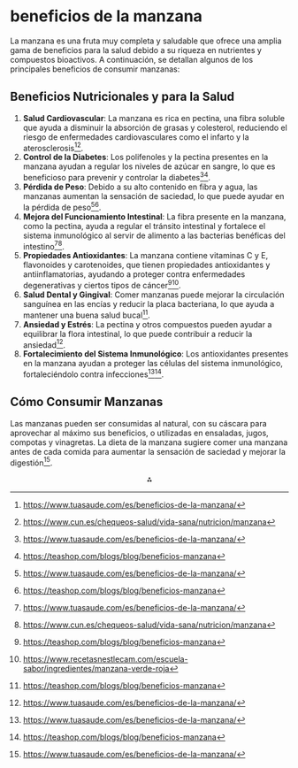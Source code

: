 # beneficios de la manzana

La manzana es una fruta muy completa y saludable que ofrece una amplia gama de beneficios para la salud debido a su riqueza en nutrientes y compuestos bioactivos. A continuación, se detallan algunos de los principales beneficios de consumir manzanas:

## **Beneficios Nutricionales y para la Salud**

1. **Salud Cardiovascular**: La manzana es rica en pectina, una fibra soluble que ayuda a disminuir la absorción de grasas y colesterol, reduciendo el riesgo de enfermedades cardiovasculares como el infarto y la aterosclerosis[^1][^2].
2. **Control de la Diabetes**: Los polifenoles y la pectina presentes en la manzana ayudan a regular los niveles de azúcar en sangre, lo que es beneficioso para prevenir y controlar la diabetes[^1][^3].
3. **Pérdida de Peso**: Debido a su alto contenido en fibra y agua, las manzanas aumentan la sensación de saciedad, lo que puede ayudar en la pérdida de peso[^1][^3].
4. **Mejora del Funcionamiento Intestinal**: La fibra presente en la manzana, como la pectina, ayuda a regular el tránsito intestinal y fortalece el sistema inmunológico al servir de alimento a las bacterias benéficas del intestino[^1][^2].
5. **Propiedades Antioxidantes**: La manzana contiene vitaminas C y E, flavonoides y carotenoides, que tienen propiedades antioxidantes y antiinflamatorias, ayudando a proteger contra enfermedades degenerativas y ciertos tipos de cáncer[^3][^4].
6. **Salud Dental y Gingival**: Comer manzanas puede mejorar la circulación sanguínea en las encías y reducir la placa bacteriana, lo que ayuda a mantener una buena salud bucal[^3].
7. **Ansiedad y Estrés**: La pectina y otros compuestos pueden ayudar a equilibrar la flora intestinal, lo que puede contribuir a reducir la ansiedad[^1].
8. **Fortalecimiento del Sistema Inmunológico**: Los antioxidantes presentes en la manzana ayudan a proteger las células del sistema inmunológico, fortaleciéndolo contra infecciones[^1][^3].

## **Cómo Consumir Manzanas**

Las manzanas pueden ser consumidas al natural, con su cáscara para aprovechar al máximo sus beneficios, o utilizadas en ensaladas, jugos, compotas y vinagretas. La dieta de la manzana sugiere comer una manzana antes de cada comida para aumentar la sensación de saciedad y mejorar la digestión[^1].

<div style="text-align: center">⁂</div>

[^1]: https://www.tuasaude.com/es/beneficios-de-la-manzana/

[^2]: https://www.cun.es/chequeos-salud/vida-sana/nutricion/manzana

[^3]: https://teashop.com/blogs/blog/beneficios-manzana

[^4]: https://www.recetasnestlecam.com/escuela-sabor/ingredientes/manzana-verde-roja

[^5]: https://www.lechepuleva.es/aprende-a-cuidarte/tu-alimentacion-de-la-a-z/m/manzana

[^6]: https://fen.org.es/MercadoAlimentosFEN/pdfs/manzana.pdf

[^7]: https://www.infobae.com/salud/2024/11/04/los-7-beneficios-de-comer-una-manzana-todos-los-dias/

[^8]: https://5aldia.cl/frutas-y-vegetales/manzana/

